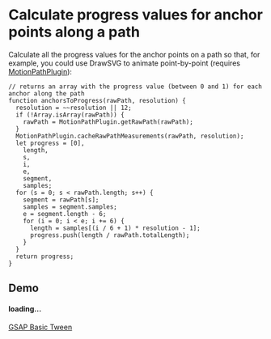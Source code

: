 # Calculate progress values for anchor points along a path

Calculate all the progress values for the anchor points on a path so that, for example, you could use DrawSVG to animate point-by-point (requires [MotionPathPlugin](/docs/v3/Plugins/MotionPathPlugin.md)):

```
// returns an array with the progress value (between 0 and 1) for each anchor along the path
function anchorsToProgress(rawPath, resolution) {
  resolution = ~~resolution || 12;
  if (!Array.isArray(rawPath)) {
    rawPath = MotionPathPlugin.getRawPath(rawPath);
  }
  MotionPathPlugin.cacheRawPathMeasurements(rawPath, resolution);
  let progress = [0],
    length,
    s,
    i,
    e,
    segment,
    samples;
  for (s = 0; s < rawPath.length; s++) {
    segment = rawPath[s];
    samples = segment.samples;
    e = segment.length - 6;
    for (i = 0; i < e; i += 6) {
      length = samples[(i / 6 + 1) * resolution - 1];
      progress.push(length / rawPath.totalLength);
    }
  }
  return progress;
}
```

## Demo[​](#demo "Direct link to Demo")

#### loading...

[GSAP Basic Tween](https://codepen.io/GreenSock/embed/mdyxvGX?default-tab=result\&theme-id=41164)

